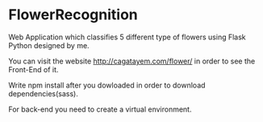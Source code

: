 # FlowerRecognition

Web Application which classifies 5 different type of flowers using Flask Python designed by me.

You can visit the website http://cagatayem.com/flower/ in order to see the Front-End of it.

Write npm install after you dowloaded in order to download dependencies(sass).

For back-end you need to create a virtual environment.
